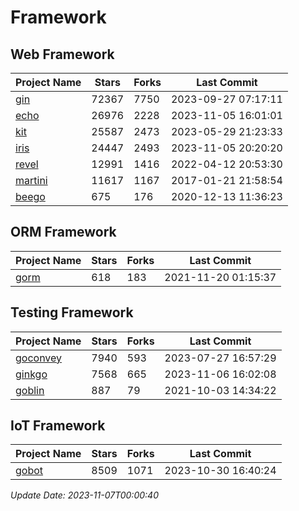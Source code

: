 # Framework

## Web Framework
| Project Name | Stars | Forks | Last Commit |
| ------------ | ----- | ----- | ----------- |
| [gin](https://github.com/gin-gonic/gin) | 72367 | 7750 | 2023-09-27 07:17:11 |
| [echo](https://github.com/labstack/echo) | 26976 | 2228 | 2023-11-05 16:01:01 |
| [kit](https://github.com/go-kit/kit) | 25587 | 2473 | 2023-05-29 21:23:33 |
| [iris](https://github.com/kataras/iris) | 24447 | 2493 | 2023-11-05 20:20:20 |
| [revel](https://github.com/revel/revel) | 12991 | 1416 | 2022-04-12 20:53:30 |
| [martini](https://github.com/go-martini/martini) | 11617 | 1167 | 2017-01-21 21:58:54 |
| [beego](https://github.com/astaxie/beego) | 675 | 176 | 2020-12-13 11:36:23 |

## ORM Framework
| Project Name | Stars | Forks | Last Commit |
| ------------ | ----- | ----- | ----------- |
| [gorm](https://github.com/jinzhu/gorm) | 618 | 183 | 2021-11-20 01:15:37 |

## Testing Framework
| Project Name | Stars | Forks | Last Commit |
| ------------ | ----- | ----- | ----------- |
| [goconvey](https://github.com/smartystreets/goconvey) | 7940 | 593 | 2023-07-27 16:57:29 |
| [ginkgo](https://github.com/onsi/ginkgo) | 7568 | 665 | 2023-11-06 16:02:08 |
| [goblin](https://github.com/franela/goblin) | 887 | 79 | 2021-10-03 14:34:22 |

## IoT Framework
| Project Name | Stars | Forks | Last Commit |
| ------------ | ----- | ----- | ----------- |
| [gobot](https://github.com/hybridgroup/gobot) | 8509 | 1071 | 2023-10-30 16:40:24 |

*Update Date: 2023-11-07T00:00:40*
